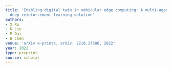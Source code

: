 ```yaml
---
title: 'Enabling digital twin in vehicular edge computing: A multi-agent multi-objective
  deep reinforcement learning solution'
authors:
- X Xu
- K Liu
- P Dai
- B Chen
venue: 'arXiv e-prints, arXiv: 2210.17386, 2022'
year: 2022
type: preprint
source: scholar
---
```

